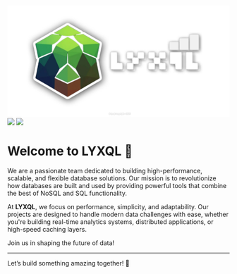 <img src="../banner.png">

<div>
<img src="https://img.shields.io/badge/license-Apache--2.0-red?style=flat" />  
<img src="https://img.shields.io/badge/latest--release-0.0.1-green?style=flat" />
</div>

# Welcome to **LYXQL** 🚀

We are a passionate team dedicated to building high-performance, scalable, and flexible database solutions. Our mission is to revolutionize how databases are built and used by providing powerful tools that combine the best of NoSQL and SQL functionality.

At **LYXQL**, we focus on performance, simplicity, and adaptability. Our projects are designed to handle modern data challenges with ease, whether you're building real-time analytics systems, distributed applications, or high-speed caching layers.

Join us in shaping the future of data!

---

Let’s build something amazing together! 💪
